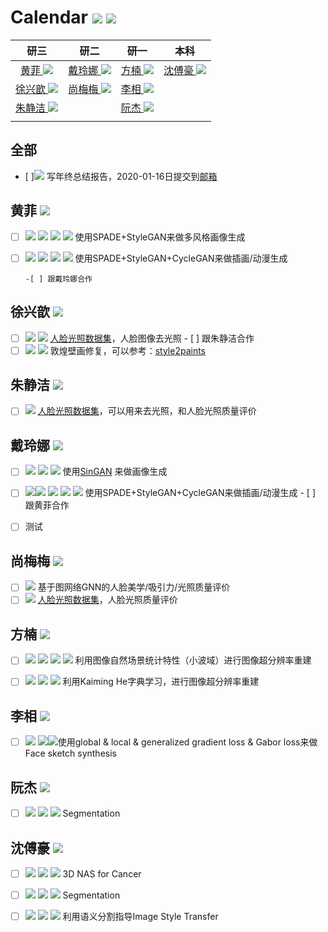 <!--
 * @Description: 
 * @Author: shaonianruntu
 * @Github: 
 * @Date: 2020-01-14 10:12:44
 * @LastEditTime : 2020-01-14 12:00:50
    -->
# Calendar <a href="https://github.com/HDUMIL-Gao-Group"><img src="https://img.shields.io/badge/Organization-%20Gao%20Group%20@%20HDUMIL-blue"></img></a> <a href="https://github.com/fei-hdu"><img src="https://img.shields.io/badge/Auther-Gao%20Fei-yellow"></img></a>

|                    研三                    |                    研二                    |                    研一                    |                    本科                    |
| :--------------------------------------: | :--------------------------------------: | :--------------------------------------: | :--------------------------------------: |
| [黄菲 <img src="https://img.shields.io/badge/Grade-研三-blue"></img>](#%e9%bb%84%e8%8f%b2-img-src%22httpsimgshieldsiobadgegrade-%e7%a0%94%e4%b8%89-eb2f96%22img) | [戴玲娜  <img src="https://img.shields.io/badge/Grade-研二-blue"></img>](#%e6%88%b4%e7%8e%b2%e5%a8%9c-img-src%22httpsimgshieldsiobadgegrade-%e7%a0%94%e4%ba%8c-f759ab%22img) | [方楠 <img src="https://img.shields.io/badge/Grade-研一-blue"></img>](#%e6%96%b9%e6%a5%a0-img-src%22httpsimgshieldsiobadgegrade-%e7%a0%94%e4%b8%80-ff85c0%22img) | [沈傅豪 <img src="https://img.shields.io/badge/Grade-大三-blue"></img>](#%e6%b2%88%e5%82%85%e8%b1%aa-img-src%22httpsimgshieldsiobadgegrade-%e5%a4%a7%e4%b8%89-ffadd2%22img) |
| [徐兴歆 <img src="https://img.shields.io/badge/Grade-研三-blue"></img>](#%e5%be%90%e5%85%b4%e6%ad%86-img-src%22httpsimgshieldsiobadgegrade-%e7%a0%94%e4%b8%89-eb2f96%22img) | [尚梅梅 <img src="https://img.shields.io/badge/Grade-研二-blue"></img>](#%e5%b0%9a%e6%a2%85%e6%a2%85-img-src%22httpsimgshieldsiobadgegrade-%e7%a0%94%e4%ba%8c-f759ab%22img) | [李相 <img src="https://img.shields.io/badge/Grade-研一-blue"></img>](#%e6%9d%8e%e7%9b%b8-img-src%22httpsimgshieldsiobadgegrade-%e7%a0%94%e4%b8%80-ff85c0%22img) |                                          |
| [朱静洁 <img src="https://img.shields.io/badge/Grade-研三-blue"></img>](#%e6%9c%b1%e9%9d%99%e6%b4%81-img-src%22httpsimgshieldsiobadgegrade-%e7%a0%94%e4%b8%89-eb2f96%22img) |                                          | [阮杰 <img src="https://img.shields.io/badge/Grade-研一-blue"></img>](#%e9%98%ae%e6%9d%b0-img-src%22httpsimgshieldsiobadgegrade-%e7%a0%94%e4%b8%80-ff85c0%22img) |                                          |
                            |                                          |

<!--

- [黄菲 <img src="https://img.shields.io/badge/Grade-研三-blue"></img>](#%e9%bb%84%e8%8f%b2-img-src%22httpsimgshieldsiobadgegrade-%e7%a0%94%e4%b8%89-eb2f96%22img)
- [徐兴歆 <img src="https://img.shields.io/badge/Grade-研三-blue"></img>](#%e5%be%90%e5%85%b4%e6%ad%86-img-src%22httpsimgshieldsiobadgegrade-%e7%a0%94%e4%b8%89-eb2f96%22img)
- [朱静洁 <img src="https://img.shields.io/badge/Grade-研三-blue"></img>](#%e6%9c%b1%e9%9d%99%e6%b4%81-img-src%22httpsimgshieldsiobadgegrade-%e7%a0%94%e4%b8%89-eb2f96%22img)
- [戴玲娜  <img src="https://img.shields.io/badge/Grade-研二-blue"></img>](#%e6%88%b4%e7%8e%b2%e5%a8%9c-img-src%22httpsimgshieldsiobadgegrade-%e7%a0%94%e4%ba%8c-f759ab%22img)
- [尚梅梅 <img src="https://img.shields.io/badge/Grade-研二-blue"></img>](#%e5%b0%9a%e6%a2%85%e6%a2%85-img-src%22httpsimgshieldsiobadgegrade-%e7%a0%94%e4%ba%8c-f759ab%22img)
- [方楠 <img src="https://img.shields.io/badge/Grade-研一-blue"></img>](#%e6%96%b9%e6%a5%a0-img-src%22httpsimgshieldsiobadgegrade-%e7%a0%94%e4%b8%80-ff85c0%22img)
- [李相 <img src="https://img.shields.io/badge/Grade-研一-blue"></img>](#%e6%9d%8e%e7%9b%b8-img-src%22httpsimgshieldsiobadgegrade-%e7%a0%94%e4%b8%80-ff85c0%22img)
- [阮杰 <img src="https://img.shields.io/badge/Grade-研一-blue"></img>](#%e9%98%ae%e6%9d%b0-img-src%22httpsimgshieldsiobadgegrade-%e7%a0%94%e4%b8%80-ff85c0%22img)
- [沈傅豪 <img src="https://img.shields.io/badge/Grade-大三-blue"></img>](#%e6%b2%88%e5%82%85%e8%b1%aa-img-src%22httpsimgshieldsiobadgegrade-%e5%a4%a7%e4%b8%89-ffadd2%22img)

-->

## 全部

- [ ]<img src="https://img.shields.io/badge/Category-其他-green"></img> 写年终总结报告，2020-01-16日提交到[邮箱](mailto:gaofei@hdu.edu.cn)

## 黄菲 <img src="https://img.shields.io/badge/Grade-研三-eb2f96"></img>

- [ ] <img src="https://img.shields.io/badge/Category-科研-green"></img> <img src="https://img.shields.io/badge/Topic-Sketch-orange"></img> <img src="https://img.shields.io/badge/Tag-SPADE-brightgreen"></img> <img src="https://img.shields.io/badge/Tag-StyleGAN-brightgreen"></img> 使用SPADE+StyleGAN来做多风格画像生成
- [ ] <img src="https://img.shields.io/badge/Category-科研-green"></img> <img src="https://img.shields.io/badge/Topic-Sketch-orange"></img> <img src="https://img.shields.io/badge/Tag-SPADE-brightgreen"></img> <img src="https://img.shields.io/badge/Tag-StyleGAN-brightgreen"></img> 使用SPADE+StyleGAN+CycleGAN来做插画/动漫生成

      -[ ] 跟戴玲娜合作

## 徐兴歆 <img src="https://img.shields.io/badge/Grade-研三-eb2f96"></img>

- [ ] <img src="https://img.shields.io/badge/Category-数据集-green"></img> <img src="https://img.shields.io/badge/Topic-人脸光照-orange"></img> [人脸光照数据集](https://github.com/yangyuke001/FIIQA-PyTorch)，人脸图像去光照 
      - [ ] 跟朱静洁合作
- [ ] <img src="https://img.shields.io/badge/Category-科研-green"></img> <img src="https://img.shields.io/badge/Topic-风格转换-orange"></img> 敦煌壁画修复，可以参考：[style2paints](https://github.com/lllyasviel/style2paints)

## 朱静洁 <img src="https://img.shields.io/badge/Grade-研三-eb2f96"></img>

- [ ] <img src="https://img.shields.io/badge/Category-数据集-green"></img>  [人脸光照数据集](https://github.com/yangyuke001/FIIQA-PyTorch)，可以用来去光照，和人脸光照质量评价

## 戴玲娜  <img src="https://img.shields.io/badge/Grade-研二-f759ab"></img>

- [ ] <img src="https://img.shields.io/badge/Category-科研-green"></img> <img src="https://img.shields.io/badge/Topic-Sketch-orange"></img> <img src="https://img.shields.io/badge/Tag-SinGAN-brightgreen"></img> 使用[SinGAN](https://arxiv.org/abs/1905.01164)  来做画像生成
- [ ] <img src="https://img.shields.io/badge/Category-科研-green"></img><img src="https://img.shields.io/badge/Category-科研-green"></img> <img src="https://img.shields.io/badge/Topic-Sketch-orange"></img> <img src="https://img.shields.io/badge/Tag-SPADE-brightgreen"></img> <img src="https://img.shields.io/badge/Tag-StyleGAN-brightgreen"></img> 使用SPADE+StyleGAN+CycleGAN来做插画/动漫生成
      - [ ] 跟黄菲合作


- [ ] 测试

## 尚梅梅 <img src="https://img.shields.io/badge/Grade-研二-f759ab"></img>

- [ ] <img src="https://img.shields.io/badge/Category-科研-green"></img> 基于图网络GNN的人脸美学/吸引力/光照质量评价
- [ ] <img src="https://img.shields.io/badge/Category-数据集-green"></img>  [人脸光照数据集](https://github.com/yangyuke001/FIIQA-PyTorch)，人脸光照质量评价

## 方楠 <img src="https://img.shields.io/badge/Grade-研一-ff85c0"></img>

- [ ] <img src="https://img.shields.io/badge/Category-科研-green"></img> <img src="https://img.shields.io/badge/Topic-超分辨率-orange"></img> <img src="https://img.shields.io/badge/Tag-Wavelet-brightgreen"></img> <img src="https://img.shields.io/badge/Tag-NSS-brightgreen"></img> 利用图像自然场景统计特性（小波域）进行图像超分辨率重建
- [ ] <img src="https://img.shields.io/badge/Category-科研-green"> <img src="https://img.shields.io/badge/Topic-超分辨率-orange"></img> <img src="https://img.shields.io/badge/Tag-Dictionary-brightgreen"></img> 利用Kaiming He字典学习，进行图像超分辨率重建


## 李相 <img src="https://img.shields.io/badge/Grade-研一-ff85c0"></img>

- [ ] <img src="https://img.shields.io/badge/Category-科研-green"></img> <img src="https://img.shields.io/badge/Topic-Sketch-orange"></img><img src="https://img.shields.io/badge/Tag-APDrawingGAN-brightgreen"></img>使用global & local & generalized gradient loss & Gabor loss来做Face sketch synthesis

## 阮杰 <img src="https://img.shields.io/badge/Grade-研一-ff85c0"></img>

-[ ] <img src="https://img.shields.io/badge/Category-科研-green"></img> <img src="https://img.shields.io/badge/Topic-Medical-orange"></img> <img src="https://img.shields.io/badge/Tag-NAS-brightgreen"></img> Segmentation

## 沈傅豪 <img src="https://img.shields.io/badge/Grade-大三-ffadd2"></img>

- [ ] <img src="https://img.shields.io/badge/Category-科研-green"></img> <img src="https://img.shields.io/badge/Topic-Medical-orange"></img> <img src="https://img.shields.io/badge/Tag-NAS-brightgreen"></img> 3D NAS for Cancer
- [ ] <img src="https://img.shields.io/badge/Category-科研-green"></img> <img src="https://img.shields.io/badge/Topic-Medical-orange"></img> <img src="https://img.shields.io/badge/Tag-NAS-brightgreen"></img> Segmentation
- [ ] <img src="https://img.shields.io/badge/Category-科研-green"></img> <img src="https://img.shields.io/badge/Topic-StyleTransfer-orange"></img> <img src="https://img.shields.io/badge/Tag-GAN-brightgreen"></img> 利用语义分割指导Image Style Transfer

